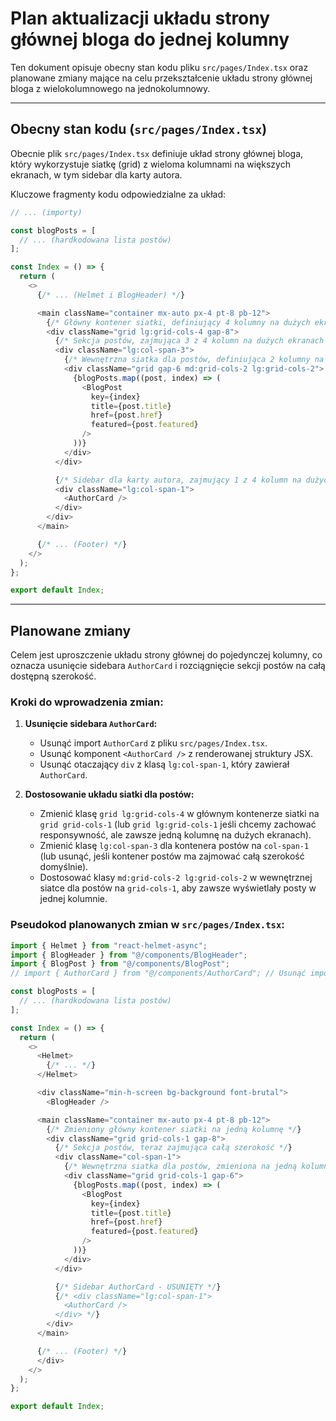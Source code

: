 # Plan aktualizacji układu strony głównej bloga do jednej kolumny

Ten dokument opisuje obecny stan kodu pliku `src/pages/Index.tsx` oraz planowane zmiany mające na celu przekształcenie układu strony głównej bloga z wielokolumnowego na jednokolumnowy.

---

## Obecny stan kodu (`src/pages/Index.tsx`)

Obecnie plik `src/pages/Index.tsx` definiuje układ strony głównej bloga, który wykorzystuje siatkę (grid) z wieloma kolumnami na większych ekranach, w tym sidebar dla karty autora.

Kluczowe fragmenty kodu odpowiedzialne za układ:

```typescript
// ... (importy)

const blogPosts = [
  // ... (hardkodowana lista postów)
];

const Index = () => {
  return (
    <>
      {/* ... (Helmet i BlogHeader) */}

      <main className="container mx-auto px-4 pt-8 pb-12">
        {/* Główny kontener siatki, definiujący 4 kolumny na dużych ekranach */}
        <div className="grid lg:grid-cols-4 gap-8">
          {/* Sekcja postów, zajmująca 3 z 4 kolumn na dużych ekranach */}
          <div className="lg:col-span-3">
            {/* Wewnętrzna siatka dla postów, definiująca 2 kolumny na średnich i dużych ekranach */}
            <div className="grid gap-6 md:grid-cols-2 lg:grid-cols-2">
              {blogPosts.map((post, index) => (
                <BlogPost
                  key={index}
                  title={post.title}
                  href={post.href}
                  featured={post.featured}
                />
              ))}
            </div>
          </div>

          {/* Sidebar dla karty autora, zajmujący 1 z 4 kolumn na dużych ekranach */}
          <div className="lg:col-span-1">
            <AuthorCard />
          </div>
        </div>
      </main>

      {/* ... (Footer) */}
    </>
  );
};

export default Index;
```

---

## Planowane zmiany

Celem jest uproszczenie układu strony głównej do pojedynczej kolumny, co oznacza usunięcie sidebara `AuthorCard` i rozciągnięcie sekcji postów na całą dostępną szerokość.

### Kroki do wprowadzenia zmian:

1.  **Usunięcie sidebara `AuthorCard`:**
    *   Usunąć import `AuthorCard` z pliku `src/pages/Index.tsx`.
    *   Usunąć komponent `<AuthorCard />` z renderowanej struktury JSX.
    *   Usunąć otaczający `div` z klasą `lg:col-span-1`, który zawierał `AuthorCard`.

2.  **Dostosowanie układu siatki dla postów:**
    *   Zmienić klasę `grid lg:grid-cols-4` w głównym kontenerze siatki na `grid grid-cols-1` (lub `grid lg:grid-cols-1` jeśli chcemy zachować responsywność, ale zawsze jedną kolumnę na dużych ekranach).
    *   Zmienić klasę `lg:col-span-3` dla kontenera postów na `col-span-1` (lub usunąć, jeśli kontener postów ma zajmować całą szerokość domyślnie).
    *   Dostosować klasy `md:grid-cols-2 lg:grid-cols-2` w wewnętrznej siatce dla postów na `grid-cols-1`, aby zawsze wyświetlały posty w jednej kolumnie.

### Pseudokod planowanych zmian w `src/pages/Index.tsx`:

```typescript
import { Helmet } from "react-helmet-async";
import { BlogHeader } from "@/components/BlogHeader";
import { BlogPost } from "@/components/BlogPost";
// import { AuthorCard } from "@/components/AuthorCard"; // Usunąć import

const blogPosts = [
  // ... (hardkodowana lista postów)
];

const Index = () => {
  return (
    <>
      <Helmet>
        {/* ... */}
      </Helmet>

      <div className="min-h-screen bg-background font-brutal">
        <BlogHeader />

      <main className="container mx-auto px-4 pt-8 pb-12">
        {/* Zmieniony główny kontener siatki na jedną kolumnę */}
        <div className="grid grid-cols-1 gap-8">
          {/* Sekcja postów, teraz zajmująca całą szerokość */}
          <div className="col-span-1">
            {/* Wewnętrzna siatka dla postów, zmieniona na jedną kolumnę */}
            <div className="grid grid-cols-1 gap-6">
              {blogPosts.map((post, index) => (
                <BlogPost
                  key={index}
                  title={post.title}
                  href={post.href}
                  featured={post.featured}
                />
              ))}
            </div>
          </div>

          {/* Sidebar AuthorCard - USUNIĘTY */}
          {/* <div className="lg:col-span-1">
            <AuthorCard />
          </div> */}
        </div>
      </main>

      {/* ... (Footer) */}
      </div>
    </>
  );
};

export default Index;
```